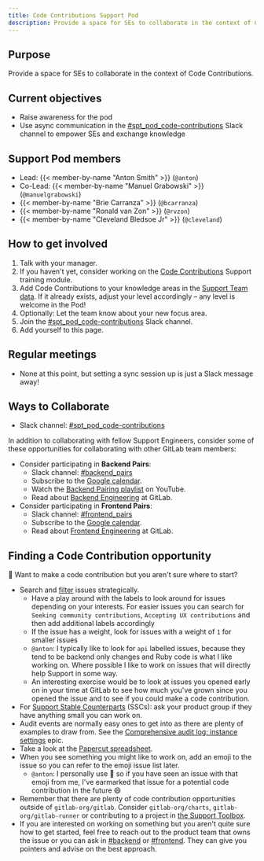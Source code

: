```yaml
---
title: Code Contributions Support Pod
description: Provide a space for SEs to collaborate in the context of Code Contributions.
---
```


## Purpose

Provide a space for SEs to collaborate in the context of Code Contributions.

## Current objectives

- Raise awareness for the pod
- Use async communication in the [#spt_pod_code-contributions](https://gitlab.slack.com/archives/C05DUHAG3EY) Slack channel to empower SEs and exchange knowledge

## Support Pod members

- Lead: {{< member-by-name "Anton Smith" >}} (`@anton`)
- Co-Lead: {{< member-by-name "Manuel Grabowski" >}} (`@manuelgrabowski`)
- {{< member-by-name "Brie Carranza" >}} (`@bcarranza`)
- {{< member-by-name "Ronald van Zon" >}} (`@rvzon`)
- {{< member-by-name "Cleveland Bledsoe Jr" >}} (`@cleveland`)

## How to get involved

1. Talk with your manager.
1. If you haven't yet, consider working on the [Code Contributions](https://gitlab.com/gitlab-com/support/support-training/-/blob/master/.gitlab/issue_templates/Code%20Contributions.md) Support training module.
1. Add Code Contributions to your knowledge areas in the [Support Team data](https://gitlab.com/gitlab-support-readiness/support-team/-/tree/master/data/agents?ref_type=heads). If it already exists, adjust your level accordingly – any level is welcome in the Pod!
1. Optionally: Let the team know about your new focus area.
1. Join the [#spt_pod_code-contributions](https://gitlab.slack.com/archives/C05DUHAG3EY) Slack channel.
1. Add yourself to this page.

## Regular meetings

- None at this point, but setting a sync session up is just a Slack message away!

## Ways to Collaborate

- Slack channel: [#spt_pod_code-contributions](https://gitlab.slack.com/archives/C05DUHAG3EY)

In addition to collaborating with fellow Support Engineers, consider some of these opportunities for collaborating with other GitLab team members:

- Consider participating in **Backend Pairs**:
  - Slack channel: [#backend_pairs](https://gitlab.slack.com/archives/CLX2Z53A5)
  - Subscribe to the [Google calendar](https://calendar.google.com/calendar/u/0?cid=Y18waWFhcmdxdjUzZGY4cmR1N2g5YmhiNHBpZ0Bncm91cC5jYWxlbmRhci5nb29nbGUuY29t).
  - Watch the [Backend Pairing playlist](https://www.youtube.com/playlist?list=PL05JrBw4t0KrMuuWVieMsCG2XHWBCJi_2) on YouTube.
  - Read about [Backend Engineering](/job-families/engineering/backend-engineer/) at GitLab.
- Consider participating in **Frontend Pairs**:
  - Slack channel: [#frontend_pairs](https://gitlab.slack.com/archives/CGWPX7516)
  - Subscribe to the [Google calendar](https://calendar.google.com/calendar/u/1?cid=Y18waWFhcmdxdjUzZGY4cmR1N2g5YmhiNHBpZ0Bncm91cC5jYWxlbmRhci5nb29nbGUuY29t).
  - Read about [Frontend Engineering](/job-families/engineering/development/frontend/) at GitLab.

## Finding a Code Contribution opportunity

🌊 Want to make a code contribution but you aren't sure where to start?

- Search and [filter](https://docs.gitlab.com/user/project/issues/managing_issues/#filter-the-list-of-issues) issues strategically.
  - Have a play around with the labels to look around for issues depending on your interests. For easier issues you can search for `Seeking community contributions`, `Accepting UX contributions` and then add additional labels accordingly
  - If the issue has a weight, look for issues with a weight of `1` for smaller issues
  - `@anton`: I typically like to look for `api` labelled issues, because they tend to be backend only changes and Ruby code is what I like working on. Where possible I like to work on issues that will directly help Support in some way.
  - An interesting exercise would be to look at issues you opened early on in your time at GitLab to see how much you've grown since you opened the issue and to see if you could make a code contribution.
- For [Support Stable Counterparts](/handbook/support/support-stable-counterparts/) (SSCs): ask your product group if they have anything small you can work on.
- Audit events are normally easy ones to get into as there are plenty of examples to draw from. See the [Comprehensive audit log: instance settings](https://gitlab.com/groups/gitlab-org/-/epics/476) epic.
- Take a look at the [Papercut spreadsheet](https://docs.google.com/spreadsheets/d/1qFYgeSGbePumjViTbUr7Jn7T6emlDyxshw4YPb6YzEs/edit#gid=0).
- When you see something you might like to work on, add an emoji to the issue so you can refer to the emoji issue list later.
  - `@anton`: I personally use :ant: so if you have seen an issue with that emoji from me, I've earmarked that issue for a potential code contribution in the future :smile:
- Remember that there are plenty of code contribution opportunities outside of `gitlab-org/gitlab`. Consider `gitlab-org/charts`, `gitlab-org/gitlab-runner` or contributing to a project in [the Support Toolbox](https://gitlab.com/gitlab-com/support/toolbox).
- If you are interested on working on something but you aren't quite sure how to get started, feel free to reach out to the product team that owns the issue or you can ask in [#backend](https://gitlab.enterprise.slack.com/archives/C8HG8D9MY) or [#frontend](https://gitlab.enterprise.slack.com/archives/C0GQHHPGW). They can give you pointers and advise on the best approach.
